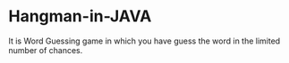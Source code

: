 # Hangman-in-JAVA
It is Word Guessing game in which you have guess the word in the limited number of chances.
